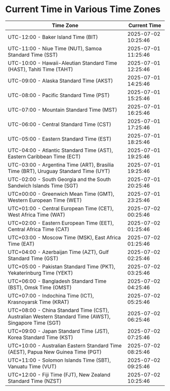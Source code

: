 # Current Time in Various Time Zones

| Time Zone | Current Time |
|-----------|--------------|
| UTC-12:00 - Baker Island Time (BIT) | 2025-07-02 10:25:46 |
| UTC-11:00 - Niue Time (NUT), Samoa Standard Time (SST) | 2025-07-01 11:25:46 |
| UTC-10:00 - Hawaii-Aleutian Standard Time (HAST), Tahiti Time (TAHT) | 2025-07-01 12:25:46 |
| UTC-09:00 - Alaska Standard Time (AKST) | 2025-07-01 14:25:46 |
| UTC-08:00 - Pacific Standard Time (PST) | 2025-07-01 15:25:46 |
| UTC-07:00 - Mountain Standard Time (MST) | 2025-07-01 16:25:46 |
| UTC-06:00 - Central Standard Time (CST) | 2025-07-01 17:25:46 |
| UTC-05:00 - Eastern Standard Time (EST) | 2025-07-01 18:25:46 |
| UTC-04:00 - Atlantic Standard Time (AST), Eastern Caribbean Time (ECT) | 2025-07-01 19:25:46 |
| UTC-03:00 - Argentina Time (ART), Brasília Time (BRT), Uruguay Standard Time (UYT) | 2025-07-01 19:25:46 |
| UTC-02:00 - South Georgia and the South Sandwich Islands Time (SGT) | 2025-07-01 20:25:46 |
| UTC±00:00 - Greenwich Mean Time (GMT), Western European Time (WET) | 2025-07-01 23:25:46 |
| UTC+01:00 - Central European Time (CET), West Africa Time (WAT) | 2025-07-02 00:25:46 |
| UTC+02:00 - Eastern European Time (EET), Central Africa Time (CAT) | 2025-07-02 01:25:46 |
| UTC+03:00 - Moscow Time (MSK), East Africa Time (EAT) | 2025-07-02 01:25:46 |
| UTC+04:00 - Azerbaijan Time (AZT), Gulf Standard Time (GST) | 2025-07-02 02:25:46 |
| UTC+05:00 - Pakistan Standard Time (PKT), Yekaterinburg Time (YEKT) | 2025-07-02 03:25:46 |
| UTC+06:00 - Bangladesh Standard Time (BST), Omsk Time (OMST) | 2025-07-02 04:25:46 |
| UTC+07:00 - Indochina Time (ICT), Krasnoyarsk Time (KRAT) | 2025-07-02 05:25:46 |
| UTC+08:00 - China Standard Time (CST), Australian Western Standard Time (AWST), Singapore Time (SGT) | 2025-07-02 06:25:46 |
| UTC+09:00 - Japan Standard Time (JST), Korea Standard Time (KST) | 2025-07-02 07:25:46 |
| UTC+10:00 - Australian Eastern Standard Time (AEST), Papua New Guinea Time (PGT) | 2025-07-02 08:25:46 |
| UTC+11:00 - Solomon Islands Time (SBT), Vanuatu Time (VUT) | 2025-07-02 09:25:46 |
| UTC+12:00 - Fiji Time (FJT), New Zealand Standard Time (NZST) | 2025-07-02 10:25:46 |
